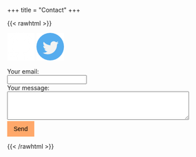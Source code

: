 +++
title = "Contact"
+++

{{< rawhtml >}}

<style>
.button {
  background-color: #ffa86a;
  border: none;
  color: black;
  padding: 10px 15px;
  text-align: center;
  text-decoration: none;
  display: inline-block;
  font-size: 14px;
}
</style>

<p align="left">
  <a style="text-decoration:none" href="https://github.com/sharksforarms">
      <img style="display: inline-block" src="/social/github.png" />
  </a>
  <a style="text-decoration:none" href="https://twitter.com/sharksforarms">
      <img style="display: inline-block" src="/social/twitter.png" />
  </a>
</p>

<form action="https://formspree.io/mrgogbaa" method="POST" >
  <label>Your email:</label>
  </br>
  <input type="text" name="_replyto" required>
  </br>
  <label>Your message:</label>
  </br>
  <textarea name="message" rows="4" cols="50" required></textarea>
  </br>
  <button class="button" type="submit">Send</button>
</form>

{{< /rawhtml >}}
